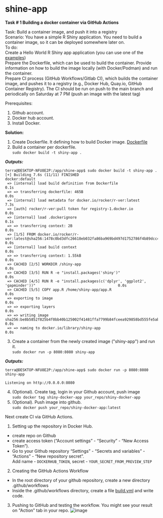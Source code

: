 # shine-app
**Task # 1  Building a docker container via GitHub Actions**

Task: Build a container image, and push it into a registry  
Scenario: You have a simple R Shiny application. You need to build a container image, so it can
be deployed somewhere later on.  
To do:  
Create a Hello World R Shiny app application (you can use one of the [examples](https://github.com/rstudio/shiny-examples/tree/main))  
Prepare the Dockerfile, which can be used to build the container. Provide information on
how to build the image locally (with Docker/Podman) and run the container.    
Prepare CI process (GitHub Workflows/Gitlab CI), which builds the container image, and
pushes it to a registry (e.g., Docker Hub, Quay.io, GitHub Container Registry). The CI
should be run on push to the main branch and periodically on Saturday at 7 PM (push an
image with the latest tag)


Prerequisites:
1. Github account.
2. Docker hub account. 
3. Install Docker.

**Solution:** 

1. Create Dockerfile. It defining how to build Docker image.
[Dockerfile](./Dockerfile)
2. Build a container per dockerfile.  
``sudo docker build -t shiny-app . ``  

***Outputs:***  
```
terra@DESKTOP-NFU8E2P:/app/shine-app$ sudo docker build -t shiny-app .
[+] Building 7.6s (11/11) FINISHED                                                                          docker:default
 => [internal] load build definition from Dockerfile                                                                  0.1s
 => => transferring dockerfile: 465B                                                                                  0.0s 
 => [internal] load metadata for docker.io/rocker/r-ver:latest                                                        7.3s 
 => [auth] rocker/r-ver:pull token for registry-1.docker.io                                                           0.0s
 => [internal] load .dockerignore                                                                                     0.1s
 => => transferring context: 2B                                                                                       0.0s 
 => [1/5] FROM docker.io/rocker/r-ver:latest@sha256:1478c0bd3dfc26618eb032fa86ba969bd497d1752786f4b89dcc4c6f98d9f2d8  0.0s 
 => [internal] load build context                                                                                     0.0s
 => => transferring context: 1.55kB                                                                                   0.0s 
 => CACHED [2/5] WORKDIR /shiny-app                                                                                   0.0s 
 => CACHED [3/5] RUN R -e "install.packages('shiny')"                                                                 0.0s 
 => CACHED [4/5] RUN R -e "install.packages(c('dplyr', 'ggplot2', 'gapminder'))"                                      0.0s 
 => CACHED [5/5] COPY app.R /home/shiny-app/app.R                                                                     0.0s 
 => exporting to image                                                                                                0.0s 
 => => exporting layers                                                                                               0.0s 
 => => writing image sha256:be8b5852f825b4f0bb40b125002f41481ffa7799b84fceea929858bd555fe5ab                          0.0s 
 => => naming to docker.io/library/shiny-app                                                                          0.0s 
```

3. Create a container from the newly created image ("shiny-app") and run it.  
``sudo docker run -p 8080:8080 shiny-app``

***Outputs:***  
```
terra@DESKTOP-NFU8E2P:/app/shine-app$ sudo docker run -p 8080:8080 shiny-app

Listening on http://0.0.0.0:8080
```

4. (Optional). Create tag, login in your Github account, push image  
```sudo docker tag shiny-docker-app your_repo/shiny-docker-app```
5. (Optional). Push image into github.  
``` sudo docker push your_repo/shiny-docker-app:latest ```  

Next create CI via GitHub Actions.  
1. Setting up the repository in Docker Hub.
- create repo on Github
- create access token (“Account settings” - “Security” - “New Access Token”).
- Go to your Github repository “Settings” - “Secrets and variables” - “Actions” - “New repository secret”.  
Add name - ``DOCKERHUB_TOKEN``, secret - ``YOUR_SECRET_FROM_PREVIEW_STEP``
2.  Creating the GitHub Actions Workflow 
- In the root directory of your github repository, create a new directory .github/workflows  
- Inside the .github/workflows directory, create a file [build.yml](./.github/workflows/build.yml) and write code.  
3. Pushing to GitHub and testing the workflow.
You might see your result on "Action" tab in your repo.
![image](./images/github_build_actions.png)


